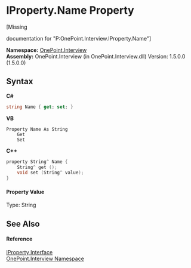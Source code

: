 # IProperty.Name Property 
 

\[Missing <summary> documentation for "P:OnePoint.Interview.IProperty.Name"\]

**Namespace:**&nbsp;<a href="N_OnePoint_Interview">OnePoint.Interview</a><br />**Assembly:**&nbsp;OnePoint.Interview (in OnePoint.Interview.dll) Version: 1.5.0.0 (1.5.0.0)

## Syntax

**C#**<br />
``` C#
string Name { get; set; }
```

**VB**<br />
``` VB
Property Name As String
	Get
	Set
```

**C++**<br />
``` C++
property String^ Name {
	String^ get ();
	void set (String^ value);
}
```


#### Property Value
Type: String

## See Also


#### Reference
<a href="T_OnePoint_Interview_IProperty">IProperty Interface</a><br /><a href="N_OnePoint_Interview">OnePoint.Interview Namespace</a><br />